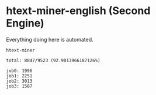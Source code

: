 # htext-miner-english (Second Engine)

Everything doing here is automated.

```
htext-miner

total: 8847/9523 (92.9013966187126%)

job0: 1996
job1: 2251
job2: 3013
job3: 1587
```
